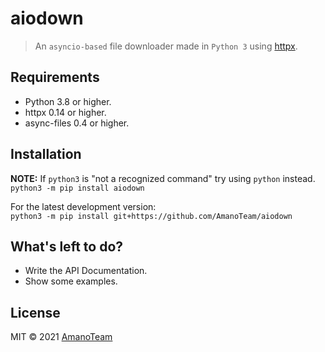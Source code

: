 # aiodown

> An `asyncio-based` file downloader made in `Python 3` using [httpx](//github.com/encode/httpx).

## Requirements

- Python 3.8 or higher.
- httpx 0.14 or higher.
- async-files 0.4 or higher.

## Installation

**NOTE:** If `python3` is "not a recognized command" try using `python` instead.<br>
`python3 -m pip install aiodown`<br>

For the latest development version:<br>
`python3 -m pip install git+https://github.com/AmanoTeam/aiodown`<br>

## What's left to do?

- Write the API Documentation.
- Show some examples.

## License

MIT © 2021 [AmanoTeam](//github.com/AmanoTeam)
